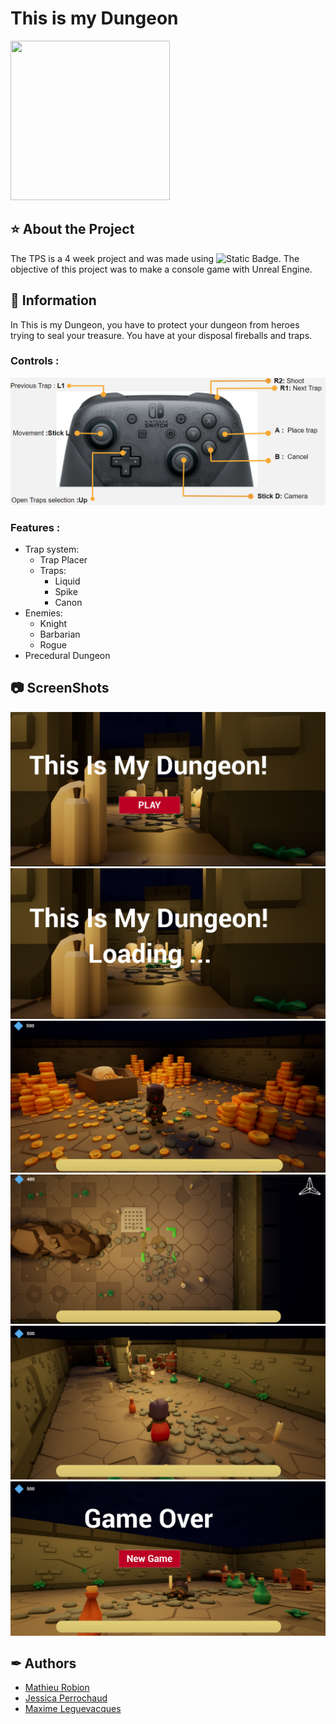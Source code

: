 # This is my Dungeon
<a href="https://www.isart.fr/"><img width="255" height="255" src = "https://pbs.twimg.com/profile_images/1554747272897990659/vh39_Bj2_400x400.jpg"></a>
## ⭐ About the Project
The TPS is a 4 week project and was made using ![Static Badge](https://img.shields.io/badge/v5.2.1-gray?style=flat&logo=unrealengine&label=Unreal%20Engine&labelColor=%23292a26&color=%2344a9f5). The objective of this project was to make a console game with Unreal Engine.

## 📑 Information
In This is my Dungeon, you have to protect your dungeon from heroes trying to seal your treasure. You have at your disposal fireballs and traps.

### Controls :
![Controls](Screenshots/01.png)
### Features :
- Trap system:
    - Trap Placer
    - Traps:
        - Liquid
        - Spike
        - Canon
- Enemies:
    - Knight
    - Barbarian
    - Rogue
- Precedural Dungeon

## 📷 ScreenShots
![SC1](Screenshots/02.png)
![SC2](Screenshots/03.png)
![SC3](Screenshots/04.png)
![SC4](Screenshots/05.png)
![SC5](Screenshots/06.png)
![SC6](Screenshots/07.png)

## ✒ Authors
- <a href = "https://github.com/Motisma479">Mathieu Robion</a>
- <a href = "https://github.com/jssc99">Jessica Perrochaud</a>
- <a href = "https://github.com/Maxime-Leguevacques">Maxime Leguevacques</a>
